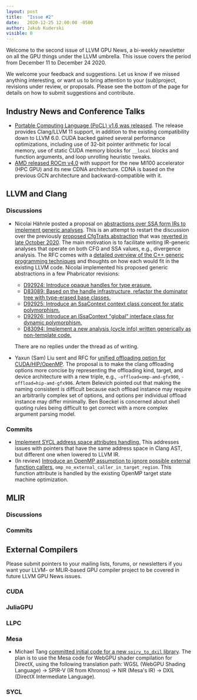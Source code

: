 ```yaml
---
layout: post
title:  "Issue #2"
date:   2020-12-25 12:00:00 -0500
author: Jakub Kuderski
visible: 0
---
```


Welcome to the second issue of LLVM GPU News, a bi-weekly newsletter on all
the GPU things under the LLVM umbrella. This issue covers the period from
December 11 to December 24 2020.

We welcome your feedback and suggestions. Let us know if we missed anything
interesting, or want us to bring attention to your (sub)project, revisions
under review, or proposals. Please see the bottom of the page for details
on how to submit suggestions and contribute.

## Industry News and Conference Talks

*  [Portable Computing Language (PoCL) v1.6 was released](http://portablecl.org/pocl-1.6.html).
   The release provides Clang/LLVM 11 support, in addition to the existing
   compatibility down to LLVM 6.0. CUDA backed gained several performance
   optimizations, including use of 32-bit pointer arithmetic for local
   memory, use of static CUDA memory blocks for `__local` blocks and
   function arguments, and loop unrolling heuristic tweaks.
*  [AMD released ROCm v4.0](https://github.com/RadeonOpenCompute/ROCm/blob/master/AMD_ROCm_Release_Notes_v4.0.pdf)
   with support for the new MI100 accelerator (HPC GPU) and its new CDNA
   architecture. CDNA is based on the previous GCN architecture and
   backward-compatible with it.

##  LLVM and Clang

### Discussions

*  Nicolai Hähnle posted a proposal on
   [abstractions over SSA form IRs to implement generic analyses](http://lists.llvm.org/pipermail/llvm-dev/2020-December/147433.html).
   This is an attempt to restart the discussion over the previously
   [proposed CfgTraits abstraction](http://lists.llvm.org/pipermail/llvm-dev/2020-October/145945.html)
   that was [reverted in late October 2020](https://github.com/llvm/llvm-project/commit/e025d09b216dc2239e1b502f4f277abb6fb4648a).
   The main motivation is to facilitate writing IR-generic analyses that
   operate on both CFG and SSA values, e.g., divergence analysis. The RFC
   comes with a [detailed overview of the C++ generic programming techniques](https://docs.google.com/document/d/1sbeGw5uNGFV0ZPVk6h8Q5_dRhk4qFnKHa-uZ-O3c4UY/edit?usp=sharing)
   and thoughts on how each would fit in the existing LLVM code. Nicolai
   implemented his proposed generic abstractions in a few Phabricator
   revisions:
   *  [D92924: Introduce opaque handles for type erasure.](https://reviews.llvm.org/D92924)
   *  [D83089: Based on the handle infrastructure, refactor the dominator tree with type-erased base classes.](https://reviews.llvm.org/D83089)
   *  [D92925: Introduce an SsaContext context class concept for static polymorphism.](https://reviews.llvm.org/D92925)
   *  [D92926: Introduce an ISsaContext "global" interface class for dynamic polymorphism.](https://reviews.llvm.org/D92926)
   *  [D83094: Implement a new analysis (cycle info) written generically as non-template code.](https://reviews.llvm.org/D83094)

   There are no replies under the thread as of writing.

*  Yaxun (Sam) Liu sent and RFC for
   [unified offloading option for CUDA/HIP/OpenMP](http://lists.llvm.org/pipermail/cfe-dev/2020-December/067362.html).
   The proposal is to make the clang offloading options more concise by
   representing the offloading kind, target, and device architecture with a
   new triple, e.g., `-offload=omp-amd-gfx900`, `-offload=hip-amd-gfx906`.
   Artem Belevich pointed out that making the naming consistent is difficult
   because each offload instance may require an arbitrarily complex set of
   options, and options per individual offload instance may differ
   minimally. Ben Boeckel is concerned about shell quoting rules being
   difficult to get correct with a more complex argument parsing model.


### Commits

*  [Implement SYCL address space attributes handling.](https://reviews.llvm.org/D89909)
   This addresses issues with pointers that have the same address space in
   Clang AST, but different one when lowered to LLVM IR.
*  (In review) [Introduce an OpenMP assumption to ignore possible external function callers](https://reviews.llvm.org/D93079),
   `omp_no_external_caller_in_target_region`. This function attribute is
   handled by the existing OpenMP target state machine optimization.
   

## MLIR

### Discussions

### Commits

## External Compilers

Please submit pointers to your mailing lists, forums, or newsletters if you
want your LLVM- or MLIR-based GPU compiler project to be covered in future
LLVM GPU News issues.

### CUDA

### JuliaGPU

### LLPC

### Mesa

* Michael Tang [committed initial code for a new `spirv_to_dxil` library](https://gitlab.freedesktop.org/mesa/mesa/-/merge_requests/8043).
  The plan is to use the Mesa code for WebGPU shader compilation for
  DirectX, using the following translation path: WGSL (WebGPU Shading
  Language) -> SPIR-V (IR from Khronos) -> NIR (Mesa's IR) -> DXIL (DirectX
  Intermediate Language).

### SYCL

